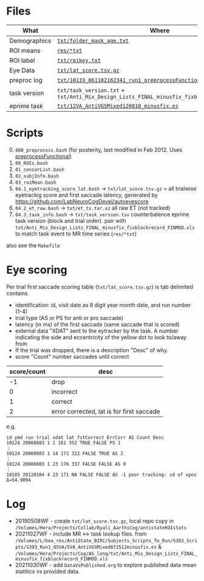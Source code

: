 # Files

| What | Where|
|------|------|
| Demographics | [`txt/folder_mask_age.txt`](txt/folder_mask_age.txt) |
| ROI means    | [`res/*txt`](res/)                                   |
| ROI label    | [`txt/roikey.txt`](txt/roikey.txt)                   |
| Eye Data     | [`txt/lat_score.tsv.gz`](txt/lat_score.tsv.gz)       |
| preproc log  | [`txt/10133_061102162341_run1_preprocessFunctional.log`](txt/10133_061102162341_run1_preprocessFunctional.log)|
| task  version| `txt/task_version.txt` + `txt/Anti_Mix_Design_Lists_FINAL_minusfix_fixblockrecord_FINMOD.xls`|
| eprime task  | [`txt/12VA_AntiVGSMixed120810_minusfix.es`](txt/12VA_AntiVGSMixed120810_minusfix.es)|

# Scripts

 0. `000_preprocess.bash` (for posterity, last modified in Feb 2012. Uses [preprocessFunctional](https://github.com/LabNeuroCogDevel/fmri_processing_scripts))
 0. `00_ROIs.bash`
 0. `01_censorList.bash`
 0. `02_subjInfo.bash`
 0. `03_roiMean.bash`
 0. `04.1_eyetracking_score_lat.bash` -> `txt/lat_score.tsv.gz` = all trialwise eyetrackig score and first saccade latency, generated by https://github.com/LabNeuroCogDevel/autoeyescore
 0. `04.2_et_raw.bash` -> `txt/et_ts.tar.xz` all raw ET (not tracked)
 0. `04.3_task_info.bash` -> `txt/task_version.tsv` counterbalence eprime task version (block and trial order). pair with `txt/Anti_Mix_Design_Lists_FINAL_minusfix_fixblockrecord_FINMOD.xls` to match task event to MR time series (`res/*txt`)

also see the `Makefile`
# Eye scoring
Per trial first saccade scoring table (`txt/lat_score.tsv.gz`) is tab delimited contains
* identification: id, visit date as 8 digit year month date, and run number (1-4)
* trial type (AS or PS for anti or pro saccade)
* latency (in ms) of the first saccade (same saccade that is scored)
* external data "XDAT" sent to the eytracker by the task. A number indicating the side and eccentricity of the yellow dot to look to/away from
* If the trial was dropped, there is a description "Desc" of why. 
* score "Count" number saccades until correct

| score/count | desc   |
|-------------|--------|
| -1 | drop            |
|  0 | incorrect       |
|  1 | correct         |
|  2 | error corrected, lat is for first saccade |


e.g.

```
id ymd run trial xdat lat fstCorrect ErrCorr AS Count Desc
10124 20060803 1 1 161 352 TRUE FALSE PS 1
⋮
10124 20060803 1 14 172 322 FALSE TRUE AS 2
⋮
10124 20060803 1 23 176 337 FALSE FALSE AS 0
⋮
10185 20120104 4 23 171 NA FALSE FALSE AS -1 poor tracking: sd of xpos Δ=54.9094
```

# Log
 * 20190508WF - create `txt/lat_score.tsv.gz`, local repo copy in `/Volumes/Hera/Projects/Collab/Ryali_AarthiCog/antistateROIstats`
 * 20211027WF - include MR <-> task lookup files. from `/Volumes/L/bea_res/AntiState_BIRC/Subjects_Scripts_To_Run/S393_Scripts/S393_Run1_05VA/5VA_AntiVGSMixed072512minusfix.es` & `/Volumes/Hera/Projects/Cog/AS_long/txt/Anti_Mix_Design_Lists_FINAL_minusfix_fixblockrecord_FINMOD.xls`
 * 20211030WF - add `DataVsPublished.org` to explore published data mean statitics vs provided data.

